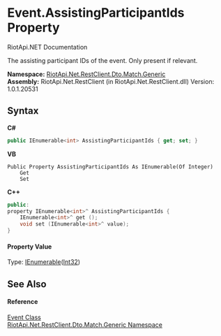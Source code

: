 # Event.AssistingParticipantIds Property 
RiotApi.NET Documentation 

The assisting participant IDs of the event. Only present if relevant.

**Namespace:**&nbsp;<a href="f4767f78-ec21-8fc9-5619-34d53bfe8e2e">RiotApi.Net.RestClient.Dto.Match.Generic</a><br />**Assembly:**&nbsp;RiotApi.Net.RestClient (in RiotApi.Net.RestClient.dll) Version: 1.0.1.20531

## Syntax

**C#**<br />
``` C#
public IEnumerable<int> AssistingParticipantIds { get; set; }
```

**VB**<br />
``` VB
Public Property AssistingParticipantIds As IEnumerable(Of Integer)
	Get
	Set
```

**C++**<br />
``` C++
public:
property IEnumerable<int>^ AssistingParticipantIds {
	IEnumerable<int>^ get ();
	void set (IEnumerable<int>^ value);
}
```


#### Property Value
Type: <a href="http://msdn2.microsoft.com/en-us/library/9eekhta0" target="_blank">IEnumerable</a>(<a href="http://msdn2.microsoft.com/en-us/library/td2s409d" target="_blank">Int32</a>)

## See Also


#### Reference
<a href="31b28275-05b4-aa9d-75cc-729c08e630a4">Event Class</a><br /><a href="f4767f78-ec21-8fc9-5619-34d53bfe8e2e">RiotApi.Net.RestClient.Dto.Match.Generic Namespace</a><br />